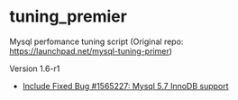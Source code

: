 # tuning_premier
Mysql perfomance tuning script (Original repo: https://launchpad.net/mysql-tuning-primer)

Version 1.6-r1

- [Include Fixed Bug #1565227: Mysql 5.7 InnoDB support](https://bugs.launchpad.net/mysql-tuning-primer/+bug/1565227)
